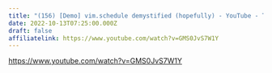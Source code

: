 ```yaml
---
title: "(156) [Demo] vim.schedule demystified (hopefully) - YouTube - TJ DeVries"
date: 2022-10-13T07:25:00.000Z
draft: false
affiliatelink: https://www.youtube.com/watch?v=GMS0JvS7W1Y
---
```

https://www.youtube.com/watch?v=GMS0JvS7W1Y
